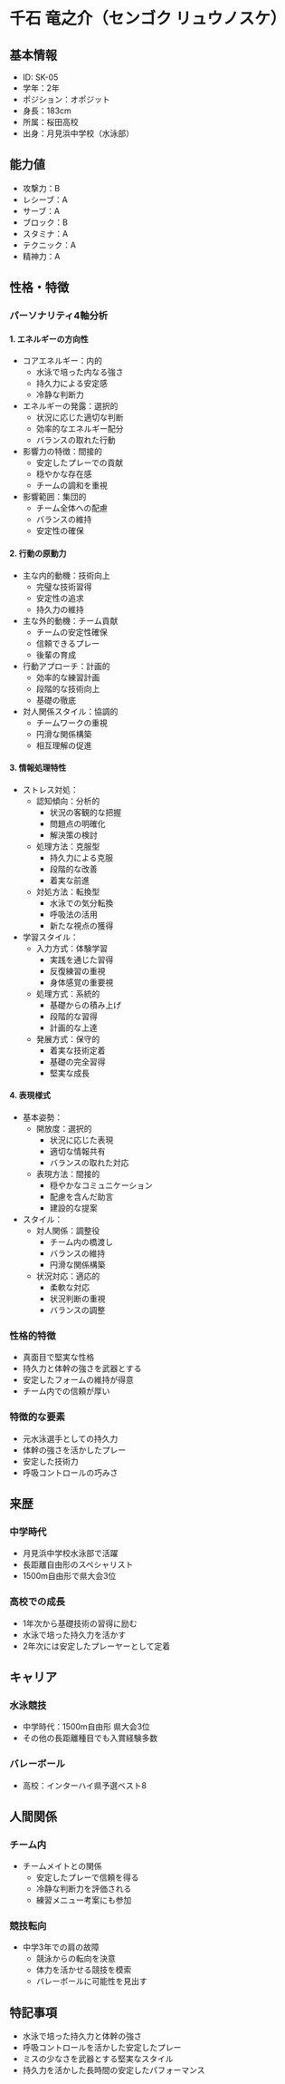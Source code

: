 # 千石 竜之介（センゴク リュウノスケ）

## 基本情報

- ID: SK-05
- 学年：2年
- ポジション：オポジット
- 身長：183cm
- 所属：桜田高校
- 出身：月見浜中学校（水泳部）

## 能力値

- 攻撃力：B
- レシーブ：A
- サーブ：A
- ブロック：B
- スタミナ：A
- テクニック：A
- 精神力：A

## 性格・特徴

### パーソナリティ4軸分析

#### 1. エネルギーの方向性

- コアエネルギー：内的
  - 水泳で培った内なる強さ
  - 持久力による安定感
  - 冷静な判断力
- エネルギーの発露：選択的
  - 状況に応じた適切な判断
  - 効率的なエネルギー配分
  - バランスの取れた行動
- 影響力の特徴：間接的
  - 安定したプレーでの貢献
  - 穏やかな存在感
  - チームの調和を重視
- 影響範囲：集団的
  - チーム全体への配慮
  - バランスの維持
  - 安定性の確保

#### 2. 行動の原動力

- 主な内的動機：技術向上
  - 完璧な技術習得
  - 安定性の追求
  - 持久力の維持
- 主な外的動機：チーム貢献
  - チームの安定性確保
  - 信頼できるプレー
  - 後輩の育成
- 行動アプローチ：計画的
  - 効率的な練習計画
  - 段階的な技術向上
  - 基礎の徹底
- 対人関係スタイル：協調的
  - チームワークの重視
  - 円滑な関係構築
  - 相互理解の促進

#### 3. 情報処理特性

- ストレス対処：
  - 認知傾向：分析的
    - 状況の客観的な把握
    - 問題点の明確化
    - 解決策の検討
  - 処理方法：克服型
    - 持久力による克服
    - 段階的な改善
    - 着実な前進
  - 対処方法：転換型
    - 水泳での気分転換
    - 呼吸法の活用
    - 新たな視点の獲得
- 学習スタイル：
  - 入力方式：体験学習
    - 実践を通じた習得
    - 反復練習の重視
    - 身体感覚の重要視
  - 処理方式：系統的
    - 基礎からの積み上げ
    - 段階的な習得
    - 計画的な上達
  - 発展方式：保守的
    - 着実な技術定着
    - 基礎の完全習得
    - 堅実な成長

#### 4. 表現様式

- 基本姿勢：
  - 開放度：選択的
    - 状況に応じた表現
    - 適切な情報共有
    - バランスの取れた対応
  - 表現方法：間接的
    - 穏やかなコミュニケーション
    - 配慮を含んだ助言
    - 建設的な提案
- スタイル：
  - 対人関係：調整役
    - チーム内の橋渡し
    - バランスの維持
    - 円滑な関係構築
  - 状況対応：適応的
    - 柔軟な対応
    - 状況判断の重視
    - バランスの調整

### 性格的特徴

- 真面目で堅実な性格
- 持久力と体幹の強さを武器とする
- 安定したフォームの維持が得意
- チーム内での信頼が厚い

### 特徴的な要素

- 元水泳選手としての持久力
- 体幹の強さを活かしたプレー
- 安定した技術力
- 呼吸コントロールの巧みさ

## 来歴

### 中学時代

- 月見浜中学校水泳部で活躍
- 長距離自由形のスペシャリスト
- 1500m自由形で県大会3位

### 高校での成長

- 1年次から基礎技術の習得に励む
- 水泳で培った持久力を活かす
- 2年次には安定したプレーヤーとして定着

## キャリア

### 水泳競技

- 中学時代：1500m自由形 県大会3位
- その他の長距離種目でも入賞経験多数

### バレーボール

- 高校：インターハイ県予選ベスト8

## 人間関係

### チーム内

- チームメイトとの関係
  - 安定したプレーで信頼を得る
  - 冷静な判断力を評価される
  - 練習メニュー考案にも参加

### 競技転向

- 中学3年での肩の故障
  - 競泳からの転向を決意
  - 体力を活かせる競技を模索
  - バレーボールに可能性を見出す

## 特記事項

- 水泳で培った持久力と体幹の強さ
- 呼吸コントロールを活かした安定したプレー
- ミスの少なさを武器とする堅実なスタイル
- 持久力を活かした長時間の安定したパフォーマンス
